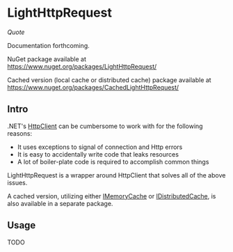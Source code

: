 # LightHttpRequest
*Quote*

Documentation forthcoming.

NuGet package available at https://www.nuget.org/packages/LightHttpRequest/

Cached version (local cache or distributed cache) package available at https://www.nuget.org/packages/CachedLightHttpRequest/

## Intro

.NET's [HttpClient](https://docs.microsoft.com/en-us/dotnet/api/system.net.http.httpclient?view=netcore-3.1) can be cumbersome to work with for the following reasons:
* It uses exceptions to signal of connection and Http errors
* It is easy to accidentally write code that leaks resources
* A lot of boiler-plate code is required to accomplish common things

LightHttpRequest is a wrapper around HttpClient that solves all of the above issues.

A cached version, utilizing either [IMemoryCache](https://docs.microsoft.com/en-us/aspnet/core/performance/caching/memory?view=aspnetcore-3.1) or [IDistributedCache](https://docs.microsoft.com/en-us/aspnet/core/performance/caching/distributed?view=aspnetcore-3.1), is also available in a separate package.

## Usage

TODO
